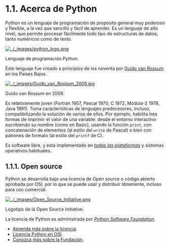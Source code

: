 # 1.1. Acerca de Python[](https://entrenamiento-python-basico.readthedocs.io/es/latest/leccion1/introduccion.html#acerca-de-python 'Enlazar permanentemente con este título')

Python es un lenguaje de programación de propósito general muy poderoso y flexible, a la vez que sencillo y fácil de aprender. Es un lenguaje de alto nivel, que permite procesar fácilmente todo tipo de estructuras de datos, tanto numéricos como de texto.

[![../_images/python_logo.png](https://entrenamiento-python-basico.readthedocs.io/es/latest/_images/python_logo.png)](https://entrenamiento-python-basico.readthedocs.io/es/latest/_images/python_logo.png)

Lenguaje de programación Python.[](https://entrenamiento-python-basico.readthedocs.io/es/latest/leccion1/introduccion.html#id1 'Permalink to this image')

Este lenguaje fue creado a principios de los noventa por [Guido van Rossum](https://es.wikipedia.org/wiki/Guido_van_Rossum) en los Países Bajos.

[![../_images/Guido_van_Rossum_2006.jpg](https://entrenamiento-python-basico.readthedocs.io/es/latest/_images/Guido_van_Rossum_2006.jpg)](https://entrenamiento-python-basico.readthedocs.io/es/latest/_images/Guido_van_Rossum_2006.jpg)

Guido van Rossum en 2006.[](https://entrenamiento-python-basico.readthedocs.io/es/latest/leccion1/introduccion.html#id2 'Permalink to this image')

Es relativamente joven (Fortran 1957, Pascal 1970, C 1972, Modula-2 1978, Java 1991). Toma características de lenguajes predecesores, incluso, compatibilizando la solución de varios de ellos. Por ejemplo, habilita tres formas de imprimir el valor de una variable: desde el entorno interactivo escribiendo su nombre (como en Basic), usando la función `print`, con concatenación de elementos (al estilo del `write` de Pascal) o bien con patrones de formato (al estilo del `printf` de C).

Es software libre, y está implementado en [_todas las plataformas_](https://entrenamiento-python-basico.readthedocs.io/es/latest/leccion1/caracteristicas.html#python-multiplataforma) y sistemas operativos habituales.

## 1.1.1. Open source[](https://entrenamiento-python-basico.readthedocs.io/es/latest/leccion1/introduccion.html#open-source 'Enlazar permanentemente con este título')

Python se desarrolla bajo una licencia de Open source o código abierto aprobada por OSI, por lo que se puede usar y distribuir libremente, incluso para uso comercial.

[![../_images/Open_Source_Initiative.png](https://entrenamiento-python-basico.readthedocs.io/es/latest/_images/Open_Source_Initiative.png)](https://entrenamiento-python-basico.readthedocs.io/es/latest/_images/Open_Source_Initiative.png)

Logotipo de la Open Source Initiative.[](https://entrenamiento-python-basico.readthedocs.io/es/latest/leccion1/introduccion.html#id3 'Permalink to this image')

La licencia de Python es administrada por [_Python Software Foundation_](https://entrenamiento-python-basico.readthedocs.io/es/latest/leccion1/introduccion.html#python-psf).

- [Aprenda más sobre la licencia](https://docs.python.org/license.html).
- [Licencia Python en OSI](http://opensource.org/licenses/Python-2.0).
- [Conozca más sobre la Fundación](https://www.python.org/psf-landing/).
